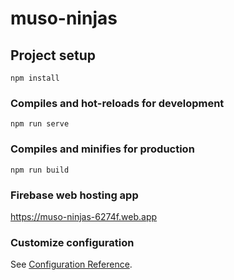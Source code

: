 # muso-ninjas

## Project setup
```
npm install
```

### Compiles and hot-reloads for development
```
npm run serve
```

### Compiles and minifies for production
```
npm run build
```

### Firebase web hosting app
https://muso-ninjas-6274f.web.app

### Customize configuration
See [Configuration Reference](https://cli.vuejs.org/config/).
